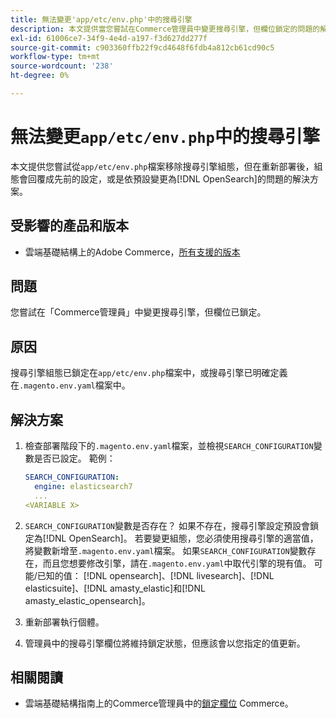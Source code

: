 ```yaml
---
title: 無法變更'app/etc/env.php'中的搜尋引擎
description: 本文提供當您嘗試在Commerce管理員中變更搜尋引擎，但欄位鎖定的問題的解決方案。
exl-id: 61006ce7-34f9-4e4d-a197-f3d627dd277f
source-git-commit: c903360ffb22f9cd4648f6fdb4a812cb61cd90c5
workflow-type: tm+mt
source-wordcount: '238'
ht-degree: 0%

---
```


# 無法變更`app/etc/env.php`中的搜尋引擎

本文提供您嘗試從`app/etc/env.php`檔案移除搜尋引擎組態，但在重新部署後，組態會回覆成先前的設定，或是依預設變更為[!DNL OpenSearch]的問題的解決方案。

## 受影響的產品和版本

* 雲端基礎結構上的Adobe Commerce，[所有支援的版本](https://magento.com/sites/default/files/magento-software-lifecycle-policy.pdf)

## 問題

您嘗試在「Commerce管理員」中變更搜尋引擎，但欄位已鎖定。

## 原因

搜尋引擎組態已鎖定在`app/etc/env.php`檔案中，或搜尋引擎已明確定義在`.magento.env.yaml`檔案中。

## 解決方案

1. 檢查部署階段下的`.magento.env.yaml`檔案，並檢視`SEARCH_CONFIGURATION`變數是否已設定。 範例：

   ```yaml
   SEARCH_CONFIGURATION:
     engine: elasticsearch7
     ...
   <VARIABLE X>
   ```

1. `SEARCH_CONFIGURATION`變數是否存在？ 如果不存在，搜尋引擎設定預設會鎖定為[!DNL OpenSearch]。 若要變更組態，您必須使用搜尋引擎的適當值，將變數新增至`.magento.env.yaml`檔案。 如果`SEARCH_CONFIGURATION`變數存在，而且您想要修改引擎，請在`.magento.env.yaml`中取代引擎的現有值。 可能/已知的值： [!DNL opensearch]、[!DNL livesearch]、[!DNL elasticsuite]、[!DNL amasty_elastic]和[!DNL amasty_elastic_opensearch]。
1. 重新部署執行個體。
1. 管理員中的搜尋引擎欄位將維持鎖定狀態，但應該會以您指定的值更新。

## 相關閱讀

* 雲端基礎結構指南上的Commerce管理員中的[鎖定欄位](/help/troubleshooting/miscellaneous/locked-fields-in-magento-admin.md) Commerce。
